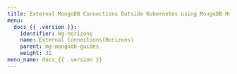 ```yaml
---
title: External MongoDB Connections Outside Kubernetes using MongoDB HorizonsRun
menu:
  docs_{{ .version }}:
    identifier: mg-horizons
    name: External Connections(Horizons)
    parent: mg-mongodb-guides
    weight: 31
menu_name: docs_{{ .version }}
---
```

